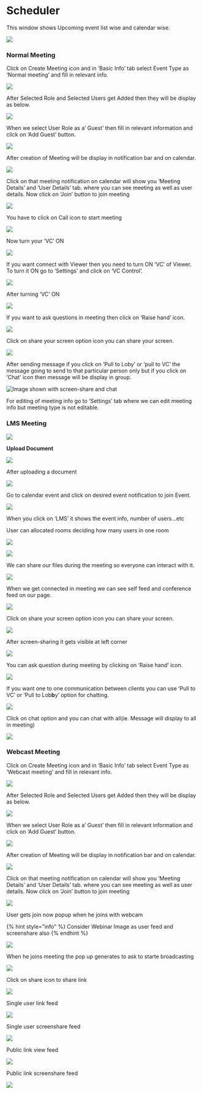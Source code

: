 # Scheduler

This window shows Upcoming event list wise and calendar wise.

![](../.gitbook/assets/image%20%2897%29.png)

###  **Normal Meeting**

Click on Create Meeting icon and in ‘Basic Info’ tab select Event Type as ‘Normal meeting’ and fill in relevant info.

![](../.gitbook/assets/11.png)

After Selected Role and Selected Users get Added then they will be display as below.

![](../.gitbook/assets/12.png)

When we select User Role as a’ Guest’ then fill in relevant information and click on ‘Add Guest’ button.

![](../.gitbook/assets/13.png)

After creation of Meeting will be display in notification bar and on calendar.

![](../.gitbook/assets/14.png)

Click on that meeting notification on calendar will show you ‘Meeting Details’ and ‘User Details’ tab. where you can see meeting as well as user details. Now click on ‘Join’ button to join meeting

![](../.gitbook/assets/image%20%2876%29.png)

You have to click on Call icon to start meeting

![](../.gitbook/assets/image%20%2891%29.png)

Now turn your ‘VC’ ON

![](../.gitbook/assets/image%20%2864%29.png)

If you want connect with Viewer then you need to turn ON ‘VC’ of Viewer. To turn it ON go to ‘Settings’ and click on ‘VC Control’.

![](../.gitbook/assets/image%20%28120%29.png)

After turning ‘VC’ ON

![](../.gitbook/assets/image%20%2866%29.png)

If you want to ask questions in meeting then click on ‘Raise hand’ icon.

![](../.gitbook/assets/image%20%28133%29.png)

Click on share your screen option icon you can share your screen.

![](../.gitbook/assets/popup_ss.png)

After sending message if you click on ‘Pull to Loby’ or ‘pull to VC’ the message going to send to that particular person only but if you click on ‘Chat’ icon then message will be display in group.

![Image shown with screen-share and chat](../.gitbook/assets/image%20%28106%29.png)

For editing of meeting info go to ‘Settings’ tab where we can edit meeting info but meeting type is not editable.

### LMS Meeting

![](../.gitbook/assets/15%20%281%29.png)

 **Upload Document**

![](../.gitbook/assets/image%20%28127%29.png)

After uploading a document

![](../.gitbook/assets/16%20%281%29.png)

Go to calendar event and click on desired event notification to join Event.

![](../.gitbook/assets/image%20%2839%29.png)

When you click on ‘LMS’ it shows the event info, number of users…etc

User can allocated rooms deciding how many users in one room

![](../.gitbook/assets/image%20%28137%29.png)

![](../.gitbook/assets/lms-roo2-2.PNG)

We can share our files during the meeting so everyone can interact with it.

![](../.gitbook/assets/files-and-doc1.png)

When we get connected in meeting we can see self feed and conference feed on our page.

![](../.gitbook/assets/self_feed.png)

Click on share your screen option icon you can share your screen.

![](../.gitbook/assets/popup_ss.png)

After screen-sharing it gets visible at left corner

![](../.gitbook/assets/screenshare.png)

You can ask question during meeting by clicking on ‘Raise hand’ icon.

![](../.gitbook/assets/had_raise.png)

If you want one to one communication between clients you can use ‘Pull to VC’ or ‘Pull to Lob**b**y’ option for chatting.

![](../.gitbook/assets/pull-to-vc-and-loby.png)

Click on chat option and you can chat with all\(ie. Message will display to all in meeting\)

![](../.gitbook/assets/chat-2.png)

###  **Webcast Meeting**

Click on Create Meeting icon and in ‘Basic Info’ tab select Event Type as ‘Webcast meeting’ and fill in relevant info.

![](../.gitbook/assets/image%20%287%29.png)

After Selected Role and Selected Users get Added then they will be display as below.

![](../.gitbook/assets/12.png)

When we select User Role as a’ Guest’ then fill in relevant information and click on ‘Add Guest’ button.

![](../.gitbook/assets/13.png)

After creation of Meeting will be display in notification bar and on calendar.

![](../.gitbook/assets/image%20%28123%29.png)

Click on that meeting notification on calendar will show you ‘Meeting Details’ and ‘User Details’ tab. where you can see meeting as well as user details. Now click on ‘Join’ button to join meeting

![](../.gitbook/assets/image%20%2876%29.png)

User gets join now popup when he joins with webcam

{% hint style="info" %}
Consider Webinar Image as user feed and screenshare also
{% endhint %}

![](../.gitbook/assets/image%20%28158%29.png)

When he joins meeting the pop up generates to ask to starte broadcasting 

![](../.gitbook/assets/image%20%2827%29.png)

Click on share icon to share  link

![](../.gitbook/assets/image%20%2812%29.png)

Single user link feed

![](../.gitbook/assets/image%20%28111%29.png)

Single user screenshare feed

![](../.gitbook/assets/microsoftteams-image-3.png)

Public link view feed

![](../.gitbook/assets/image%20%28118%29.png)

Public link screenshare feed

![](../.gitbook/assets/microsoftteams-image-4.png)




